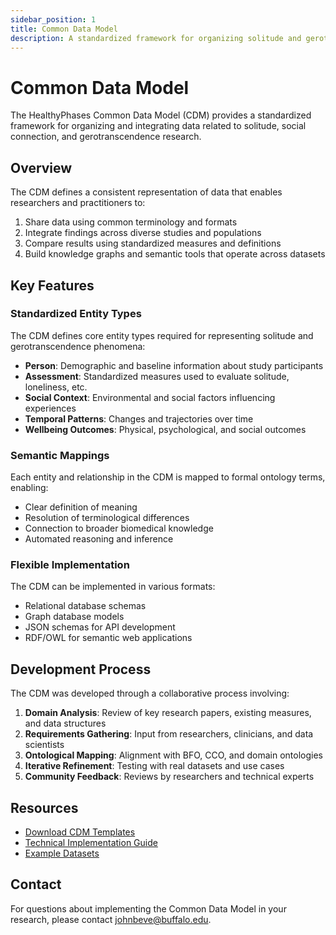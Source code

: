 ```yaml
---
sidebar_position: 1
title: Common Data Model
description: A standardized framework for organizing solitude and gerotranscendence data
---
```


# Common Data Model

The HealthyPhases Common Data Model (CDM) provides a standardized framework for organizing and integrating data related to solitude, social connection, and gerotranscendence research.

## Overview

The CDM defines a consistent representation of data that enables researchers and practitioners to:

1. Share data using common terminology and formats
2. Integrate findings across diverse studies and populations
3. Compare results using standardized measures and definitions
4. Build knowledge graphs and semantic tools that operate across datasets

## Key Features

### Standardized Entity Types

The CDM defines core entity types required for representing solitude and gerotranscendence phenomena:

- **Person**: Demographic and baseline information about study participants
- **Assessment**: Standardized measures used to evaluate solitude, loneliness, etc.
- **Social Context**: Environmental and social factors influencing experiences
- **Temporal Patterns**: Changes and trajectories over time
- **Wellbeing Outcomes**: Physical, psychological, and social outcomes

### Semantic Mappings

Each entity and relationship in the CDM is mapped to formal ontology terms, enabling:

- Clear definition of meaning
- Resolution of terminological differences
- Connection to broader biomedical knowledge
- Automated reasoning and inference

### Flexible Implementation

The CDM can be implemented in various formats:

- Relational database schemas
- Graph database models
- JSON schemas for API development
- RDF/OWL for semantic web applications

## Development Process

The CDM was developed through a collaborative process involving:

1. **Domain Analysis**: Review of key research papers, existing measures, and data structures
2. **Requirements Gathering**: Input from researchers, clinicians, and data scientists
3. **Ontological Mapping**: Alignment with BFO, CCO, and domain ontologies
4. **Iterative Refinement**: Testing with real datasets and use cases
5. **Community Feedback**: Reviews by researchers and technical experts

## Resources

- [Download CDM Templates](#)
- [Technical Implementation Guide](#)
- [Example Datasets](#)

## Contact

For questions about implementing the Common Data Model in your research, please contact [johnbeve@buffalo.edu](mailto:johnbeve@buffalo.edu). 